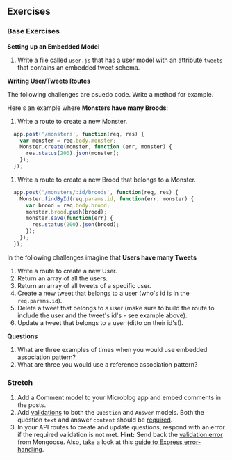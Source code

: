 ## Exercises

### Base Exercises

**Setting up an Embedded Model**

1. Write a file called `user.js` that has a user model with an attribute `tweets` that contains an embedded tweet schema.

**Writing User/Tweets Routes** 

The following challenges are psuedo code. Write a method for example.

Here's an example where **Monsters have many Broods**:

1. Write a route to create a new Monster.

  ```js
    app.post('/monsters', function(req, res) {
      var monster = req.body.monster;
      Monster.create(monster, function (err, monster) {
        res.status(200).json(monster);
      });
    });
  ```

1. Write a route to create a new Brood that belongs to a Monster.

  ```js
    app.post('/monsters/:id/broods', function(req, res) {
      Monster.findById(req.params.id, function(err, monster) {
        var brood = req.body.brood;
        monster.brood.push(brood);
        monster.save(function(err) {
          res.status(200).json(brood);
        });
      });
    });
  ```

In the following challenges imagine that **Users have many Tweets**

1. Write a route to create a new User.
1. Return an array of all the users.
1. Return an array of all tweets of a specific user.
1. Create a new tweet that belongs to a user (who's id is in the `req.params.id`).
1. Delete a tweet that belongs to a user (make sure to build the route to include the user and the tweet's id's - see example above).
1. Update a tweet that belongs to a user (ditto on their id's!).


**Questions**

1. What are three examples of times when you would use embedded association pattern?
1. What are three you would use a reference association pattern?


### Stretch

1. Add a Comment model to your Microblog app and embed comments in the posts.
1. Add [validations](http://mongoosejs.com/docs/validation) to both the `Question` and `Answer` models. Both the question `text` and answer `content` should be [required](http://mongoosejs.com/docs/api.html#schematype_SchemaType-required).
1. In your API routes to create and update questions, respond with an error if the required validation is not met. **Hint:** Send back the <a href="http://mongoosejs.com/docs/validation#validation-errors" target="_blank">validation error</a> from Mongoose. Also, take a look at this <a href="http://expressjs.com/guide/error-handling.html" target="_blank">guide to Express error-handling</a>.
